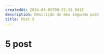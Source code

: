 ```yaml
---
createdAt: 2024-03-05T00:22:31.941Z
description: Descrição do meu segundo post
title: Post 5
---
```


# 5 post